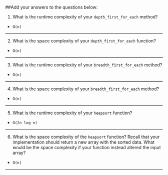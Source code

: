 ##Add your answers to the questions below:

1.  What is the runtime complexity of your `depth_first_for_each` method?

- `O(n)`

---

2.  What is the space complexity of your `depth_first_for_each` function?

- `O(n)`

---

3.  What is the runtime complexity of your `breadth_first_for_each` method?

- `O(n)`

---

4.  What is the space complexity of your `breadth_first_for_each` method?

- `O(n)`

---

5.  What is the runtime complexity of your `heapsort` function?

- `O(2n log n)`

---

6.  What is the space complexity of the `heapsort` function? Recall that your implementation should return a new array with the sorted data. What would be the space complexity if your function instead altered the input array?

- `O(n)`

---
